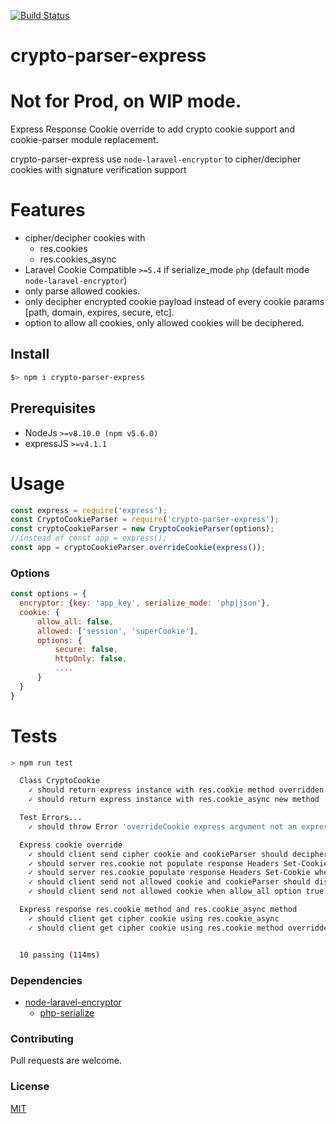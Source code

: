 [![Build Status](https://api.travis-ci.org/adsegura/crypto-parser-express.svg?branch=master)](https://travis-ci.org/adsegura/crypto-parser-express)

# crypto-parser-express

# Not for Prod, on WIP mode.
Express Response Cookie override to add crypto cookie support
and cookie-parser module replacement.

crypto-parser-express use `node-laravel-encryptor` to cipher/decipher cookies with signature verification support

# Features
* cipher/decipher cookies with
    * res.cookies
    * res.cookies_async
* Laravel Cookie Compatible `>=5.4` if serialize_mode `php` (default mode `node-laravel-encryptor`)
* only parse allowed cookies.
* only decipher encrypted cookie payload instead of every cookie params [path, domain, expires, secure, etc].
* option to allow all cookies, only allowed cookies will be deciphered. 
  

## Install
```sh
$> npm i crypto-parser-express
```

## Prerequisites
* NodeJs `>=v8.10.0 (npm v5.6.0)`
* expressJS `>=v4.1.1`

# Usage
```js
const express = require('express');
const CryptoCookieParser = require('crypto-parser-express');
const cryptoCookieParser = new CryptoCookieParser(options);
//instead of const app = express();
const app = cryptoCookieParser.overrideCookie(express());
```

### Options
```js
const options = {
  encryptor: {key: 'app_key', serialize_mode: 'php|json'},
  cookie: {
      allow_all: false,
      allowed: ['session', 'superCookie'],
      options: {
          secure: false,
          httpOnly: false,
          ....
      }
  }
}
```

# Tests
```bash
> npm run test

  Class CryptoCookie
    ✓ should return express instance with res.cookie method overridden
    ✓ should return express instance with res.cookie_async new method

  Test Errors...
    ✓ should throw Error 'overrideCookie express argument not an express instance' when trying to override Cookie method on non express instance

  Express cookie override
    ✓ should client send cipher cookie and cookieParser should decipher it (59ms)
    ✓ should server res.cookie not populate response Headers Set-Cookie when cookie name is not allowed 
    ✓ should server res.cookie populate response Headers Set-Cookie when cookie name is not allowed and allow_all = true
    ✓ should client send not allowed cookie and cookieParser should discard
    ✓ should client send not allowed cookie when allow_all option true and should not decipher but should be parsed in req.cookies

  Express response res.cookie method and res.cookie_async method
    ✓ should client get cipher cookie using res.cookie_async
    ✓ should client get cipher cookie using res.cookie method overridden


  10 passing (114ms)
```


### Dependencies
* [node-laravel-encryptor](https://github.com/adsegura/node-laravel-encryptor/blob/master/README.md)
    * [php-serialize](https://github.com/steelbrain/php-serialize#readme)

### Contributing
Pull requests are welcome.

### License
[MIT](https://choosealicense.com/licenses/mit/)
